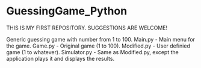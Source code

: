 # GuessingGame_Python

THIS IS MY FIRST REPOSITORY. SUGGESTIONS ARE WELCOME!

Generic guessing game with number from 1 to 100.
Main.py - Main menu for the game.
Game.py - Original game (1 to 100).
Modified.py - User definied game (1 to whatever).
Simulator.py - Same as Modified.py, except the application plays it and displays the results.
